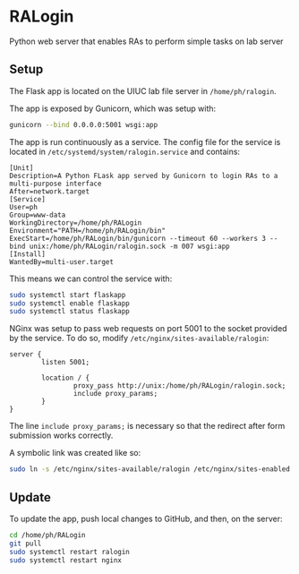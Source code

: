 # RALogin
Python web server that enables RAs to perform simple tasks on lab server


## Setup

The Flask app is located on the UIUC lab file server in `/home/ph/ralogin`. 

The app is exposed by Gunicorn, which was setup with:
```bash
gunicorn --bind 0.0.0.0:5001 wsgi:app
```

The app is run continuously as a service. 
The config file for the service is located in `/etc/systemd/system/ralogin.service` and contains:

```
[Unit]
Description=A Python FLask app served by Gunicorn to login RAs to a multi-purpose interface
After=network.target
[Service]
User=ph
Group=www-data
WorkingDirectory=/home/ph/RALogin
Environment="PATH=/home/ph/RALogin/bin"
ExecStart=/home/ph/RALogin/bin/gunicorn --timeout 60 --workers 3 --bind unix:/home/ph/RALogin/ralogin.sock -m 007 wsgi:app
[Install]
WantedBy=multi-user.target
```

This means we can control the service with:

```bash
sudo systemctl start flaskapp
sudo systemctl enable flaskapp
sudo systemctl status flaskapp
```

NGinx was setup to pass web requests on port 5001 to the socket provided by the service.
To do so, modify `/etc/nginx/sites-available/ralogin`:

```
server {
        listen 5001;

        location / {
                proxy_pass http://unix:/home/ph/RALogin/ralogin.sock;
                include proxy_params;
        }
}
```

The line `include proxy_params;` is necessary so that the redirect after form submission works correctly.

A symbolic link was created like so:

```bash
sudo ln -s /etc/nginx/sites-available/ralogin /etc/nginx/sites-enabled
```


## Update 

To update the app, push local changes to GitHub, and then, on the server:

```bash
cd /home/ph/RALogin
git pull
sudo systemctl restart ralogin
sudo systemctl restart nginx
```